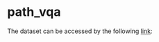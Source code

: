 # path_vqa
The dataset can be accessed by the following [link](https://zenodo.org/records/10974246?token=eyJhbGciOiJIUzUxMiJ9.eyJpZCI6IjAxNGIyMjQ1LTk4NWYtNDFlYS04MGU1LTBmZmRjNzg4ZTYyYSIsImRhdGEiOnt9LCJyYW5kb20iOiI3OWRkYjA1MGVmYzcwNTI4YTMzZWViNDcxZjA2YzY4ZSJ9.iJwlSoVzXmshrnnr4s20dC-dcgJJDuNnDY8rk1HxLBwicoua3Ri-OsJosga9LFxRHzaEvrWAlbmcxJFfeygohQ
):
